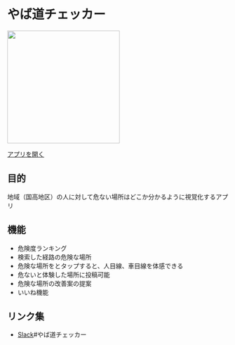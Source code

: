 # やば道チェッカー
<img src="https://user-images.githubusercontent.com/69106571/218246457-7e5650ae-5879-4c89-bdc0-e68a7b5a0d6d.PNG" width="256">

[アプリを開く](https://yabamichi-checker.deno.dev/)

## 目的
地域（国高地区）の人に対して危ない場所はどこか分かるように視覚化するアプリ

## 機能
- 危険度ランキング
- 検索した経路の危険な場所
- 危険な場所をとタップすると、人目線、車目線を体感できる
- 危ないと体験した場所に投稿可能
- 危険な場所の改善案の提案
- いいね機能

## リンク集
- [Slack](https://codeforfukui.slack.com/join/shared_invite/zt-1g30n0mnr-g8y7eTAegytui4riQJ8d4A#/shared-invite/email)\#やば道チェッカー
